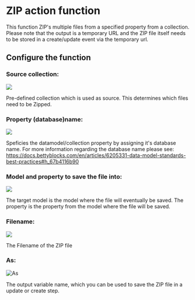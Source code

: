 # ZIP action function

This function ZIP's multiple files from a specified property from a collection. Please note that the output is a temporary URL and the ZIP file itself needs to be stored in a create/update event via the temporary url.

## Configure the function

### Source collection:

![](https://raw.githubusercontent.com/Betty-Services/zip-action-function/main/img/source_collection.png)

Pre-defined collection which is used as source. This determines which files need to be Zipped.

### Property (database)name:

![](https://raw.githubusercontent.com/Betty-Services/zip-action-function/main/img/property_name.png)

Speficies the datamodel/collection property by assigning it's database name. For more information regarding the database name please see: https://docs.bettyblocks.com/en/articles/6205331-data-model-standards-best-practices#h_67b4116b90

### Model and property to save the file into:

![](https://raw.githubusercontent.com/Betty-Services/zip-action-function/main/img/model_property.png)

The target model is the model where the file will eventually be saved. The property is the property from the model where the file will be saved.

### Filename:

![](https://raw.githubusercontent.com/Betty-Services/zip-action-function/main/img/filename.png)

The Filename of the ZIP file

### As:

![As](https://raw.githubusercontent.com/Betty-Services/zip-action-function/main/img/as.png)

The output variable name, which you can be used to save the ZIP file in a update or create step.
